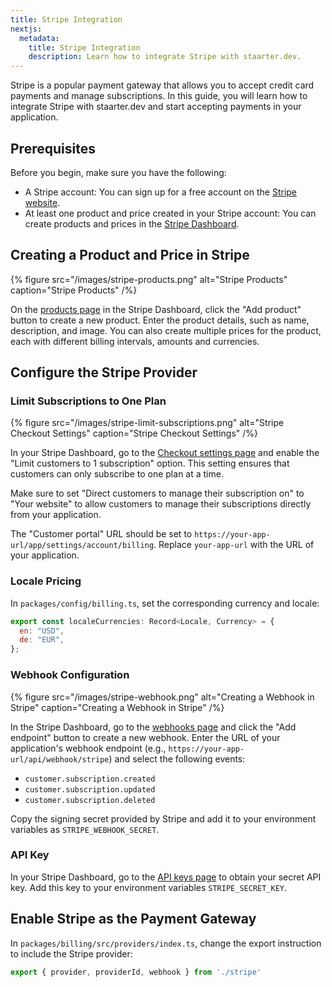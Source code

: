 ```yaml
---
title: Stripe Integration
nextjs:
  metadata:
    title: Stripe Integration
    description: Learn how to integrate Stripe with staarter.dev.
---
```


Stripe is a popular payment gateway that allows you to accept credit card payments and manage subscriptions. In this guide, you will learn how to integrate Stripe with staarter.dev and start accepting payments in your application.

## Prerequisites

Before you begin, make sure you have the following:

- A Stripe account: You can sign up for a free account on the [Stripe website](https://stripe.com).
- At least one product and price created in your Stripe account: You can create products and prices in the [Stripe Dashboard](https://dashboard.stripe.com/products).

## Creating a Product and Price in Stripe

{% figure src="/images/stripe-products.png" alt="Stripe Products" caption="Stripe Products" /%}

On the [products page](https://dashboard.stripe.com/products) in the Stripe Dashboard, click the "Add product" button to create a new product. Enter the product details, such as name, description, and image. You can also create multiple prices for the product, each with different billing intervals, amounts and currencies.

## Configure the Stripe Provider

### Limit Subscriptions to One Plan

{% figure src="/images/stripe-limit-subscriptions.png" alt="Stripe Checkout Settings" caption="Stripe Checkout Settings" /%}

In your Stripe Dashboard, go to the [Checkout settings page](https://dashboard.stripe.com/settings/checkout) and enable the "Limit customers to 1 subscription" option. This setting ensures that customers can only subscribe to one plan at a time.

Make sure to set "Direct customers to manage their subscription on" to "Your website" to allow customers to manage their subscriptions directly from your application.

The "Customer portal" URL should be set to `https://your-app-url/app/settings/account/billing`. Replace `your-app-url` with the URL of your application.

### Locale Pricing

In `packages/config/billing.ts`, set the corresponding currency and locale:

```javascript
export const localeCurrencies: Record<Locale, Currency> = {
  en: "USD",
  de: "EUR",
};
```

### Webhook Configuration

{% figure src="/images/stripe-webhook.png" alt="Creating a Webhook in Stripe" caption="Creating a Webhook in Stripe" /%}

In the Stripe Dashboard, go to the [webhooks page](https://dashboard.stripe.com/webhooks) and click the "Add endpoint" button to create a new webhook. Enter the URL of your application's webhook endpoint (e.g., `https://your-app-url/api/webhook/stripe`) and select the following events:

- `customer.subscription.created`
- `customer.subscription.updated`
- `customer.subscription.deleted`

Copy the signing secret provided by Stripe and add it to your environment variables as `STRIPE_WEBHOOK_SECRET`.

### API Key

In your Stripe Dashboard, go to the [API keys page](https://dashboard.stripe.com/apikeys) to obtain your secret API key. Add this key to your environment variables `STRIPE_SECRET_KEY`.

## Enable Stripe as the Payment Gateway

In `packages/billing/src/providers/index.ts`, change the export instruction to include the Stripe provider:

```javascript
export { provider, providerId, webhook } from './stripe'
```
